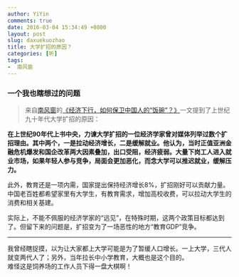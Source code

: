 ```yaml
---
author: YiYin
comments: true
date: 2016-03-04 15:34:49 +0800
layout: post
slug: daxuekuozhao
title: 大学扩招的原因？
categories: [听]
tags:
-  南风窗
---
```

<h3>一个我也瞎想过的问题</h3>
<div class="quote"> <blockquote>
    	来自<a href="http://www.nfcmag.com">南风窗</a>的<a href="http://www.nfcmag.com/article/6296.html">《经济下行，如何保卫中国人的“饭碗”？》</a>一文提到了上世纪九十年代大学扩招的原因：  
    </blockquote>
</div>

**在上世纪90年代上书中央，力谏大学扩招的一位经济学家曾对媒体列举过数个扩招理由。其中两个，一是拉动经济增长，二是缓解就业。他认为，当时正值亚洲金融危机爆发和国企改革两大因素叠加，出口受阻，经济疲弱。大量下岗工人进入就业市场，如果年轻人参与竞争，局面会更加恶化，而念大学可以推迟就业，缓解压力。**

此外，教育还是一项内需，国家提出保持经济增长8%，扩招刚好可以贡献力量。中国老百姓都希望家里有大学生，有教育需求，增加高校收费，可以拉动大学生的消费和相关基建。

实际上，不能不佩服的经济学家的“远见”，在特殊时期，这两个政策目标都达到了。但留下来的问题是，扩招变为了一场恶性的地方“教育GDP”竞争。

<hr/>
<div class="commentsonquote">
<div class="yiyin">我曾经瞎捉摸，以为让大家都上大学可能是为了暂缓人口增长。一上大学，三代人就变两代人了；另外，当年拉长中小学教育，大概也是这个目的。
</div>
<div class="yizi">难怪这是饲养场的工作人员下得一盘大棋啊！</div>
</div>
